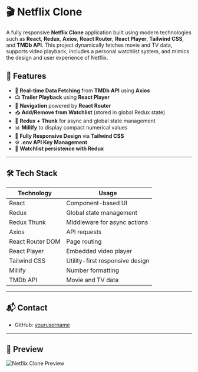 # 🎬 Netflix Clone

A fully responsive **Netflix Clone** application built using modern technologies such as **React**, **Redux**, **Axios**, **React Router**, **React Player**, **Tailwind CSS**, and **TMDb API**. This project dynamically fetches movie and TV data, supports video playback, includes a personal watchlist system, and mimics the design and user experience of Netflix.

## 🚀 Features

- 🔄 **Real-time Data Fetching** from **TMDb API** using **Axios**  
- 📺 **Trailer Playback** using **React Player**  
- 🧭 **Navigation** powered by **React Router**  
- 📥 **Add/Remove from Watchlist** (stored in global Redux state)  
- 🧠 **Redux + Thunk** for async and global state management  
- 📊 **Millify** to display compact numerical values  
- 🎨 **Fully Responsive Design** via **Tailwind CSS**  
- ⚙️ **.env API Key Management**  
- 💾 **Watchlist persistence with Redux**

---

## 🛠️ Tech Stack

| Technology         | Usage                                   |
|--------------------|-----------------------------------------|
| React              | Component-based UI                      |
| Redux              | Global state management                 |
| Redux Thunk        | Middleware for async actions            |
| Axios              | API requests                            |
| React Router DOM   | Page routing                            |
| React Player       | Embedded video player                   |
| Tailwind CSS       | Utility-first responsive design         |
| Millify            | Number formatting                       |
| TMDb API           | Movie and TV data                       |

---

## 📬 Contact

- GitHub: [yourusername](https://github.com/yourusername)

---

## 📸 Preview

![Netflix Clone Preview](netflix.gif)
